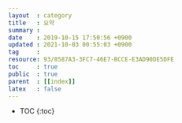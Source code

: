```yaml
---
layout  : category
title   : 요약
summary : 
date    : 2019-10-15 17:50:56 +0900
updated : 2021-10-03 00:55:03 +0900
tag     : 
resource: 93/8587A3-3FC7-46E7-BCCE-E3AD90DE5DFE
toc     : true
public  : true
parent  : [[index]]
latex   : false
---
```

* TOC
{:toc}

